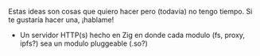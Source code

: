 Estas ideas son cosas que quiero hacer pero (todavía) no tengo tiempo. Si te gustaría hacer una, ¡hablame!

-   Un servidor HTTP(s) hecho en Zig en donde cada modulo (fs, proxy, ipfs?) sea un modulo pluggeable (.so?)
